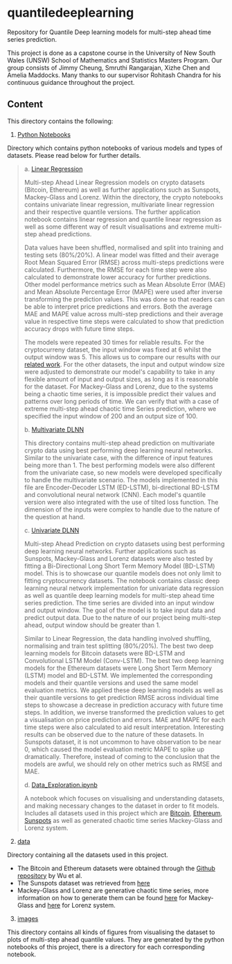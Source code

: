 # quantiledeeplearning

Repository for Quantile Deep learning models for multi-step ahead time series prediction. 

This project is done as a capstone course in the University of New South Wales (UNSW) School of Mathematics and Statistics Masters Program. Our group consists of Jimmy Cheung, Smruthi Rangarajan, Xizhe Chen and Amelia Maddocks. Many thanks to our supervisor Rohitash Chandra for his continuous guidance throughout the project.

## Content

This directory contains the following:

1. [Python Notebooks](Python_Notebooks)

Directory which contains python notebooks of various models and types of datasets. Please read below for further details.

> a. [Linear Regression](Python_Notebooks/Linear_Regression)
>
> Multi-step Ahead Linear Regression models on crypto datasets (Bitcoin, Ethereum) as well as further applications such as Sunspots, Mackey-Glass and Lorenz. Within the directory, the crypto notebooks contains univariate linear regression, multivariate linear regression and their respective quantile versions. The further application notebook contains linear regression and quantile linear regression as well as some different way of result visualisations and extreme multi-step ahead predictions.
>
> Data values have been shuffled, normalised and split into training and testing sets (80%/20%). A linear model was fitted and their average Root Mean Squared Error (RMSE) across multi-steps predictions were calculated. Furthermore, the RMSE for each time step were also calculated to demonstrate lower accuracy for further predictions. Other model performance metrics such as Mean Absolute Error (MAE) and Mean Absolute Percentage Error (MAPE) were used after inverse transforming the prediction values. This was done so that readers can be able to interpret price predictions and errors. Both the average MAE and MAPE value across multi-step predictions and their average value in respective time steps were calculated to show that prediction accuracy drops with future time steps. 
>
> The models were repeated 30 times for reliable results. For the cryptocurreny dataset, the input window was fixed at 6 whilst the output window was 5. This allows us to compare our results with our [related work](https://arxiv.org/abs/2405.11431). For the other datasets, the input and output window size were adjusted to demonstrate our model's capability to take in any flexible amount of input and output sizes, as long as it is reasonable for the dataset. For Mackey-Glass and Lorenz, due to the systems being a chaotic time series, it is impossible predict their values and patterns over long periods of time. We can verify that with a case of extreme multi-step ahead chaotic time Series prediction, where we specified the input window of 200 and an output size of 100. 
> 
> b. [Multivariate DLNN](Python_Notebooks/Multivariate_DLNN)
>
> This directory contains multi-step ahead prediction on multivariate crypto data using best performing deep learning neural networks. Similar to the univariate case, with the difference of input features being more than 1. The best performing models were also different from the univariate case, so new models were developed specifically to handle the multivariate scenario. The models implemented in this file are Encoder-Decoder LSTM (ED-LSTM), bi-directional BD-LSTM and convolutional neural network (CNN). Each model's quantile version were also integrated with the use of tilted loss function. The dimension of the inputs were complex to handle due to the nature of the question at hand.
>
> c. [Univariate DLNN](Python_Notebooks/Univariate_DLNN)
>
> Multi-step Ahead Prediction on crypto datasets using best performing deep learning neural networks. Further applications such as Sunspots, Mackey-Glass and Lorenz datasets were also tested by fitting a Bi-Directional Long Short Term Memory Model (BD-LSTM) model. This is to showcase our quantile models does not only limit to fitting cryptocurrency datasets. The notebook contains classic deep learning neural network implementation for univariate data regression as well as quantile deep learning models for multi-step ahead time series prediction. The time series are divided into an input window and output window. The goal of the model is to take input data and predict output data. Due to the nature of our project being multi-step ahead, output window should be greater than 1.
>
> Similar to Linear Regression, the data handling involved shuffling, normalising and train test splitting (80%/20%). The best two deep learning models for Bitcoin datasets were BD-LSTM and Convolutional LSTM Model (Conv-LSTM). The best two deep learning models for the Ethereum datasets were Long Short Term Memory (LSTM) model and BD-LSTM. We implemented the corresponding models and their quantile versions and used the same model evaluation metrics. We applied these deep learning models as well as their quantile versions to get prediction RMSE across individual time steps to showcase a decrease in prediction accuracy with future time steps. In addition, we inverse transformed the prediction values to get a visualisation on price prediction and errors. MAE and MAPE for each time steps were also calculated to aid result interpretation. Interesting results can be observed due to the nature of these datasets. In Sunspots dataset, it is not uncommon to have observation to be near 0, which caused the model evaluation metric MAPE to spike up dramatically. Therefore, instead of coming to the conclusion that the models are awful, we should rely on other metrics such as RMSE and MAE. 
>
> d. [Data_Exploration.ipynb](Python_Notebooks/Data_Exploration.ipynb)
>
> A notebook which focuses on visualising and understanding datasets, and making necessary changes to the dataset in order to fit models. Includes all datasets used in this project which are [Bitcoin](data/coin_Bitcoin.csv), [Ethereum](data/coin_Ethereum.csv), [Sunspots](data/Sunspots.csv) as well as generated chaotic time series Mackey-Glass and Lorenz system.


2. [data](data/)

Directory containing all the datasets used in this project. 

* The Bitcoin and Ethereum datasets were obtained through the [Github repository](https://github.com/sydney-machine-learning/deeplearning-crypto) by Wu et al.
* The Sunspots dataset was retrieved from [here](https://www.kaggle.com/datasets/robervalt/sunspots/data)
* Mackey-Glass and Lorenz are generative chaotic time series, more information on how to generate them can be found [here](https://reservoirpy.readthedocs.io/en/latest/api/generated/reservoirpy.datasets.mackey_glass.html) for Mackey-Glass and [here](https://en.wikipedia.org/wiki/Lorenz_system#:~:text=The%20Lorenz%20system%20is%20a,solutions%20of%20the%20Lorenz%20system.) for Lorenz system.


3. [images](images/)

This directory contains all kinds of figures from visualising the dataset to plots of multi-step ahead quantile values. They are generated by the python notebooks of this project, there is a directory for each corresponding notebook. 



